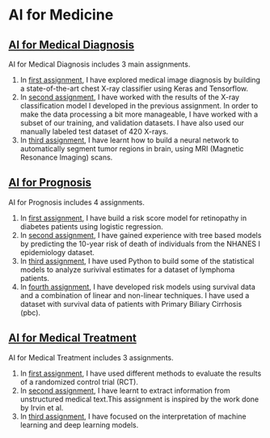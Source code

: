 # AI for Medicine

## [AI for Medical Diagnosis](/AI%20for%20Medical%20Diagnosis)

AI for Medical Diagnosis includes 3 main assignments.
1. In [first assignment](./AI%20for%20Medical%20Diagnosis/C1_W1_Assignment.ipynb), I have explored medical image diagnosis by building a state-of-the-art chest X-ray classifier using Keras and Tensorflow.
2. In [second assignment](./AI%20for%20Medical%20Diagnosis/C1_W2_Assignment.ipynb), I have worked with the results of the X-ray classification model I developed in the previous assignment. In order to make the data processing a bit more manageable, I have worked with a subset of our training, and validation datasets. I have also used our manually labeled test dataset of 420 X-rays.
3. In [third assignment](./AI%20for%20Medical%20Diagnosis/C1_W3_Assignment.ipynb), I have learnt how to build a neural network to automatically segment tumor regions in brain, using MRI (Magnetic Resonance Imaging) scans.

## [AI for Prognosis](./AI%20for%20Prognosis)

AI for Prognosis includes 4 assignments.
1. In [first assignment](./AI%20for%20Prognosis/C2_W1_Assignment.ipynb), I have build a risk score model for retinopathy in diabetes patients using logistic regression.
2. In [second assignment](./AI%20for%20Prognosis/C2_W2_Assignment.ipynb), I have gained experience with tree based models by predicting the 10-year risk of death of individuals from the NHANES I epidemiology dataset.
3. In [third assignment](./AI%20for%20Prognosis/C2_W3_Assignment.ipynb), I have used Python to build some of the statistical models to analyze surivival estimates for a dataset of lymphoma patients.
4. In [fourth assignment](./AI%20for%20Prognosis/C2_W4_Assignment.ipynb), I have developed risk models using survival data and a combination of linear and non-linear techniques. I have used a dataset with survival data of patients with Primary Biliary Cirrhosis (pbc).

## [AI for Medical Treatment](./AI%20for%20Medical%20Treatment)

AI for Medical Treatment includes 3 assignments.
1. In [first assignment](./AI%20for%20Medical%20Treatment/Week%201/C3_W1_Assignment.ipynb), I have used different methods to evaluate the results of a randomized control trial (RCT).
2.  In [second assignment](./AI%20for%20Medical%20Treatment/Week%202/C3_W2_Assignment.ipynb), I have learnt to extract information from unstructured medical text.This assignment is inspired by the work done by Irvin et al.
3.  In [third assignment](./AI%20for%20Medical%20Treatment/Week%203/C3_W3_Assignment.ipynb), I have focused on the interpretation of machine learning and deep learning models.
